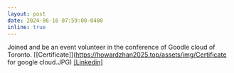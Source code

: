```yaml
---
layout: post
date: 2024-06-16 07:59:00-0400
inline: true
---
```

<!-- A simple inline announcement with Markdown emoji! :sparkles: :smile: -->
Joined and be an event volunteer in the conference of Goodle cloud of Toronto. [[Certificate]](https://howardzhan2025.top/assets/img/Certificate for google cloud.JPG) [[Linkedin]](https://www.linkedin.com/posts/howard-zhan-9556a92bb_it-was-an-honor-to-attend-the-google-developer-activity-7215455182422188032-iFfh?utm_source=share&utm_medium=member_desktop)

